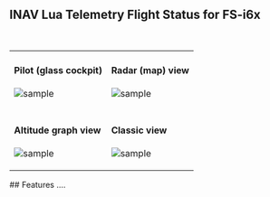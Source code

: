 ## INAV Lua Telemetry Flight Status for FS-i6x
<br>
<table>
<tr><td>

#### Pilot (glass cockpit)
![sample](assets/iNavQX7pilot.png "Pilot view on Q X7, X-Lite & Jumper T12")&nbsp;&nbsp;

</td><td>

#### Radar (map) view
![sample](assets/iNavQX7radar.png "Radar view on Q X7, X-Lite & Jumper T12")&nbsp;&nbsp;

</td><p></tr>
<tr><td>

#### Altitude graph view
![sample](assets/iNavQX7alt.png "Altitude graph view on Q X7, X-Lite & Jumper T12")&nbsp;&nbsp;

</td><td>

#### Classic view
![sample](assets/iNavQX7.png "Classic view on Q X7, X-Lite & Jumper T12")&nbsp;&nbsp;

</td></tr>
</table>
## Features
....